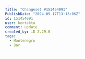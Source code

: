 ```yaml
---
Title: "Changeset #151454091"
PublishDate: "2024-05-17T13:13:06Z"
id: 151454091
user: kentakta
comment: update
created_by: iD 2.29.0
tags:
  - Montenegro
  - Bar

---
```

